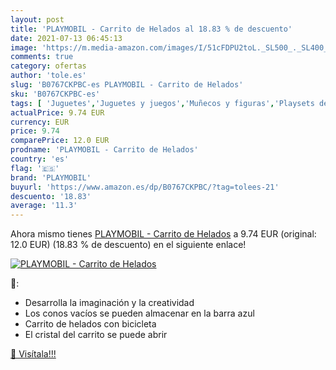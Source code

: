 ```yaml
---
layout: post
title: 'PLAYMOBIL - Carrito de Helados al 18.83 % de descuento'
date: 2021-07-13 06:45:13
image: 'https://m.media-amazon.com/images/I/51cFDPU2toL._SL500_._SL400_.jpg'
comments: true
category: ofertas
author: 'tole.es'
slug: 'B0767CKPBC-es PLAYMOBIL - Carrito de Helados'
sku: 'B0767CKPBC-es'
tags: [ 'Juguetes','Juguetes y juegos','Muñecos y figuras','Playsets de figuras de juguete para niños','playmobil', ]
actualPrice: 9.74 EUR
currency: EUR
price: 9.74
comparePrice: 12.0 EUR
prodname: 'PLAYMOBIL - Carrito de Helados'
country: 'es'
flag: '🇪🇸'
brand: 'PLAYMOBIL'
buyurl: 'https://www.amazon.es/dp/B0767CKPBC/?tag=tolees-21'
descuento: '18.83'
average: '11.3'
---
```


Ahora mismo tienes [PLAYMOBIL - Carrito de Helados](https://www.amazon.es/dp/B0767CKPBC/?tag=tolees-21) a 9.74 EUR (original: 12.0 EUR) (18.83 %  de descuento) en el siguiente enlace!

[![PLAYMOBIL - Carrito de Helados](https://m.media-amazon.com/images/I/51cFDPU2toL._SL500_._SL400_.jpg)](https://www.amazon.es/dp/B0767CKPBC/?tag=tolees-21)

🔎:

- Desarrolla la imaginación y la creatividad
- Los conos vacíos se pueden almacenar en la barra azul
- Carrito de helados con bicicleta
- El cristal del carrito se puede abrir

[🛒 Visítala!!!](https://www.amazon.es/dp/B0767CKPBC/?tag=tolees-21)
